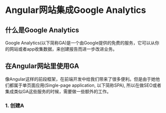 # Angular网站集成Google Analytics
## 什么是Google Analytics
Google Analytics(以下简称GA)是一个由Google提供的免费的服务，它可以从你的网站或者app收集数据，来创建报告而进一步改进业务。
## 在Angular网站里使用GA
像Angular这样的前段框架，在前端开发中给我们带来了很多便利。但是由于她他们都属于单页面应用(Single-page application, 以下简称SPA), 所以在做SEO或者集成类似GA这些服务的时候，需要做一些额外的工作。

### 1. 创建A
